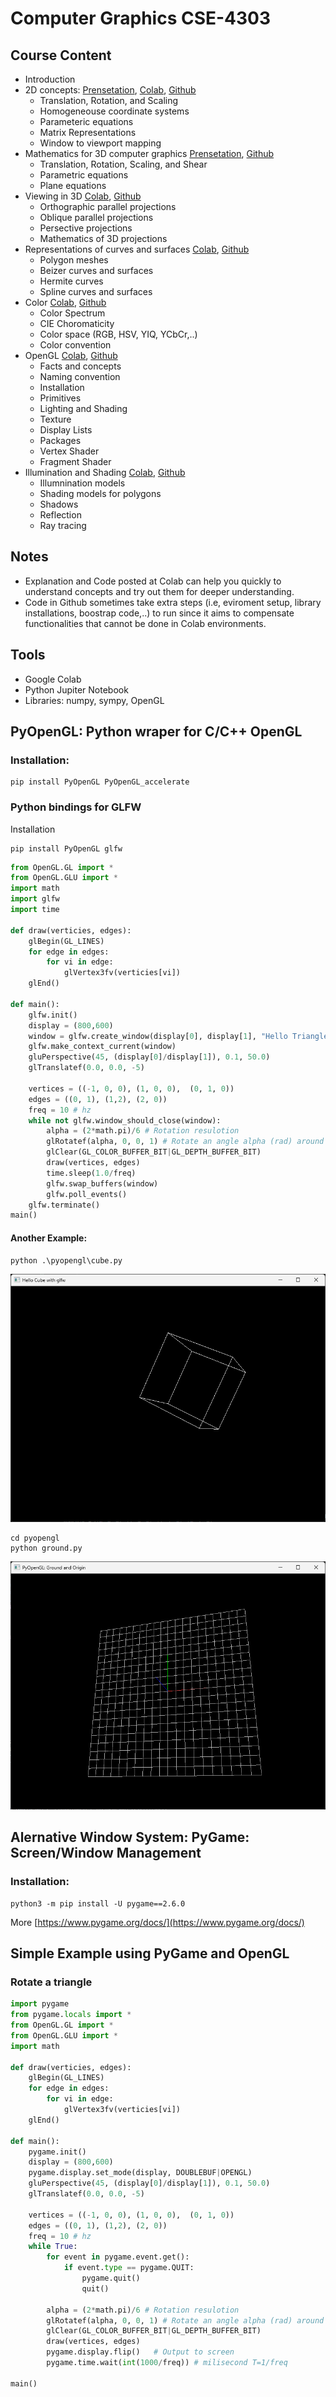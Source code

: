 # Computer Graphics CSE-4303
## Course Content
- Introduction 
- 2D concepts: [Prensetation](https://docs.google.com/presentation/d/1MGNEji7kmpE-0jM3T6DxQ9CYCXuhZqKqRJTtthco2Rg/edit?usp=sharing), [Colab](https://drive.google.com/file/d/1-xK6s2QdkULekYM8QJHcPT3pVwUFGwiM/view?usp=sharing), [Github](./lectures/w01_transformation_2D.ipynb)
    - Translation, Rotation, and Scaling
    - Homogeneouse coordinate systems
    - Parameteric equations
    - Matrix Representations
    - Window to viewport mapping
- Mathematics for 3D computer graphics [Prensetation](https://docs.google.com/presentation/d/1MWN8l9k9yp7jfqrLcmu_S6ZBk4wUV6mJsrQU2QlmYLg/edit?usp=sharing), [Github](./lectures/w02_transformations_3d.ipynb)
    - Translation, Rotation, Scaling, and Shear
    - Parametric equations
    - Plane equations
- Viewing in 3D [Colab](), [Github]()
    - Orthographic parallel projections
    - Oblique parallel projections
    - Persective projections
    - Mathematics of 3D projections
- Representations of curves and surfaces [Colab](), [Github]()
    - Polygon meshes
    - Beizer curves and surfaces
    - Hermite curves
    - Spline curves and surfaces
- Color [Colab](), [Github]()
    - Color Spectrum
    - CIE Choromaticity
    - Color space (RGB, HSV, YIQ, YCbCr,..)
    - Color convention
- OpenGL [Colab](), [Github]()
    - Facts and concepts
    - Naming convention
    - Installation
    - Primitives
    - Lighting and Shading
    - Texture
    - Display Lists
    - Packages
    - Vertex Shader
    - Fragment Shader
- Illumination and Shading [Colab](), [Github]()
    - Illumnination models
    - Shading models for polygons
    - Shadows
    - Reflection
    - Ray tracing

## Notes
- Explanation and Code posted at Colab can help you quickly to understand concepts and try out them for deeper understanding.
- Code in Github sometimes take extra steps (i.e, eviroment setup, library installations, boostrap code,..) to run since it aims to compensate functionalities that cannot be done in Colab environments. 

## Tools
- Google Colab
- Python Jupiter Notebook
- Libraries: numpy, sympy, OpenGL

## PyOpenGL: Python wraper for C/C++ OpenGL
### Installation:
```
pip install PyOpenGL PyOpenGL_accelerate
```

###  Python bindings for GLFW
Installation
```
pip install PyOpenGL glfw
```

``` python
from OpenGL.GL import *
from OpenGL.GLU import *
import math
import glfw
import time

def draw(verticies, edges):
    glBegin(GL_LINES)
    for edge in edges:
        for vi in edge:
            glVertex3fv(verticies[vi])
    glEnd()

def main():
    glfw.init()
    display = (800,600)
    window = glfw.create_window(display[0], display[1], "Hello Triangle with glfw", None, None)
    glfw.make_context_current(window)
    gluPerspective(45, (display[0]/display[1]), 0.1, 50.0)
    glTranslatef(0.0, 0.0, -5)
    
    vertices = ((-1, 0, 0), (1, 0, 0),  (0, 1, 0))
    edges = ((0, 1), (1,2), (2, 0))
    freq = 10 # hz
    while not glfw.window_should_close(window):
        alpha = (2*math.pi)/6 # Rotation resulotion
        glRotatef(alpha, 0, 0, 1) # Rotate an angle alpha (rad) around vector(0, 0, 1) 
        glClear(GL_COLOR_BUFFER_BIT|GL_DEPTH_BUFFER_BIT)
        draw(vertices, edges)
        time.sleep(1.0/freq)
        glfw.swap_buffers(window)
        glfw.poll_events()
    glfw.terminate()
main()
```

#### Another Example:
```
python .\pyopengl\cube.py
```
![](./images/3dcube_lines.png)

```
cd pyopengl
python ground.py
```
![](./images/ground3d.png)

## Alernative Window System: PyGame: Screen/Window Management
### Installation:
```
python3 -m pip install -U pygame==2.6.0
```
More [https://www.pygame.org/docs/](https://www.pygame.org/docs/)

## Simple Example using PyGame and OpenGL
### Rotate a triangle
``` python
import pygame
from pygame.locals import *
from OpenGL.GL import *
from OpenGL.GLU import *
import math

def draw(verticies, edges):
    glBegin(GL_LINES)
    for edge in edges:
        for vi in edge:
            glVertex3fv(verticies[vi])
    glEnd()

def main():
    pygame.init()
    display = (800,600)
    pygame.display.set_mode(display, DOUBLEBUF|OPENGL)
    gluPerspective(45, (display[0]/display[1]), 0.1, 50.0)
    glTranslatef(0.0, 0.0, -5)
    
    vertices = ((-1, 0, 0), (1, 0, 0),  (0, 1, 0))
    edges = ((0, 1), (1,2), (2, 0))
    freq = 10 # hz
    while True:
        for event in pygame.event.get():
            if event.type == pygame.QUIT:
                pygame.quit()
                quit()
                
        alpha = (2*math.pi)/6 # Rotation resulotion
        glRotatef(alpha, 0, 0, 1) # Rotate an angle alpha (rad) around vector(0, 0, 1) 
        glClear(GL_COLOR_BUFFER_BIT|GL_DEPTH_BUFFER_BIT)
        draw(vertices, edges)
        pygame.display.flip()   # Output to screen
        pygame.time.wait(int(1000/freq)) # milisecond T=1/freq

main()
```

